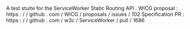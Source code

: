 A
test
stuite
for
the
ServiceWorker
Static
Routing
API
.
WICG
proposal
:
https
:
/
/
github
.
com
/
WICG
/
proposals
/
issues
/
102
Specification
PR
:
https
:
/
/
github
.
com
/
w3c
/
ServiceWorker
/
pull
/
1686

